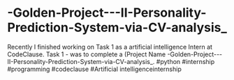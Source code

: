 # -Golden-Project---II-Personality-Prediction-System-via-CV-analysis_
Recently I finished working on Task 1 as a artificial intelligence  Intern at CodeClause.  Task 1 -  was to complete a (Project Name -Golden-Project---II-Personality-Prediction-System-via-CV-analysis_.   #python #internship #programming #codeclause #Artificial intelligenceinternship
